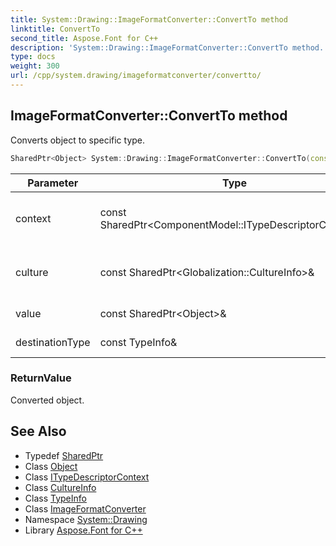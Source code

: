 ```yaml
---
title: System::Drawing::ImageFormatConverter::ConvertTo method
linktitle: ConvertTo
second_title: Aspose.Font for C++
description: 'System::Drawing::ImageFormatConverter::ConvertTo method. Converts object to specific type in C++.'
type: docs
weight: 300
url: /cpp/system.drawing/imageformatconverter/convertto/
---
```

## ImageFormatConverter::ConvertTo method


Converts object to specific type.

```cpp
SharedPtr<Object> System::Drawing::ImageFormatConverter::ConvertTo(const SharedPtr<ComponentModel::ITypeDescriptorContext> &context, const SharedPtr<Globalization::CultureInfo> &culture, const SharedPtr<Object> &value, const TypeInfo &destinationType) override
```


| Parameter | Type | Description |
| --- | --- | --- |
| context | const SharedPtr\<ComponentModel::ITypeDescriptorContext\>\& | [Object](../../../system/object/) conversion context information. |
| culture | const SharedPtr\<Globalization::CultureInfo\>\& | Culture to use when converting objects. |
| value | const SharedPtr\<Object\>\& | [Object](../../../system/object/) to convert. |
| destinationType | const TypeInfo\& | Type to convert to. |

### ReturnValue

Converted object.

## See Also

* Typedef [SharedPtr](../../../system/sharedptr/)
* Class [Object](../../../system/object/)
* Class [ITypeDescriptorContext](../../../system.componentmodel/itypedescriptorcontext/)
* Class [CultureInfo](../../../system.globalization/cultureinfo/)
* Class [TypeInfo](../../../system/typeinfo/)
* Class [ImageFormatConverter](../)
* Namespace [System::Drawing](../../)
* Library [Aspose.Font for C++](../../../)

